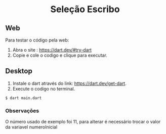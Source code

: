 # <center> Seleção Escribo </center>

## Web
Para testar o código pela web:
1. Abra o site : https://dart.dev/#try-dart
2. Copie e cole o codigo e clique para executar.

## Desktop
1. Instale o dart através do link: https://dart.dev/get-dart.
2. Execute o codigo no terminal.
```
$ dart main.dart
```
### Observações
 O número usado de exemplo foi 11, para alterar é necessário trocar o valor da variavel numeroInicial

